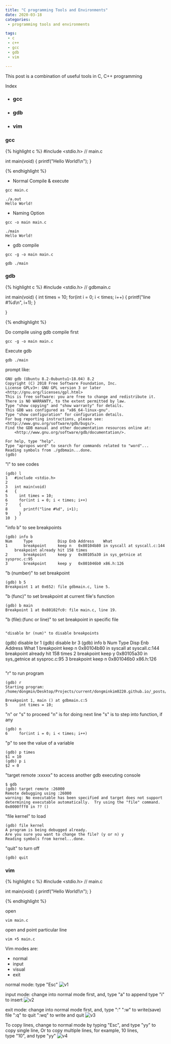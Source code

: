 ```yaml
---
title: "C programming Tools and Environments"
date: 2020-03-18
categories:
 - programming tools and environments 

tags:
 - c
 - c++
 - gcc
 - gdb
 - vim

---
```



This post is a combination of useful tools in C, C++ programming

Index
- ### gcc
- ### gdb
- ### vim


### gcc

{% highlight c %}
#include <stdio.h>
// main.c

int main(void)
{
	printf("Hello World!\n");
}

{% endhighlight %}

- Normal Compile & execute 
```
gcc main.c 
```
```
./a.out
Hello World!
```

- Naming Option
```
gcc -o main main.c
```
```
./main
Hello World!
```

- gdb compile
```
gcc -g -o main main.c
```
```
gdb ./main
```

### gdb

{% highlight c %}
#include <stdio.h>
// gdbmain.c

int main(void)
{
	int times = 10;
	for(int i = 0; i < times; i++)
	{
		printf("line #%d\n", i+1);
	} 
	
}

{% endhighlight %}


Do compile using gdb compile first
```
gcc -g -o main main.c
```

Execute gdb
```
gdb ./main
```

prompt like:
```
GNU gdb (Ubuntu 8.2-0ubuntu1~18.04) 8.2
Copyright (C) 2018 Free Software Foundation, Inc.
License GPLv3+: GNU GPL version 3 or later <http://gnu.org/licenses/gpl.html>
This is free software: you are free to change and redistribute it.
There is NO WARRANTY, to the extent permitted by law.
Type "show copying" and "show warranty" for details.
This GDB was configured as "x86_64-linux-gnu".
Type "show configuration" for configuration details.
For bug reporting instructions, please see:
<http://www.gnu.org/software/gdb/bugs/>.
Find the GDB manual and other documentation resources online at:
    <http://www.gnu.org/software/gdb/documentation/>.

For help, type "help".
Type "apropos word" to search for commands related to "word"...
Reading symbols from ./gdbmain...done.
(gdb)
```

"l" to see codes
```
(gdb) l
1	#include <stdio.h>
2	
3	int main(void)
4	{
5	  int times = 10;
6	  for(int i = 0; i < times; i++)
7	  {
8	    printf("line #%d", i+1);
9	  }
10	}

```

"info b" to see breakpoints
```
(gdb) info b
Num     Type           Disp Enb Address    What
1       breakpoint     keep n   0x80104b80 in syscall at syscall.c:144
	breakpoint already hit 158 times
2       breakpoint     keep y   0x80105a30 in sys_getnice at sysproc.c:95
3       breakpoint     keep y   0x801046b0 x86.h:126
```

"b (number)" to set breakpoint
```
(gdb) b 5
Breakpoint 1 at 0x652: file gdbmain.c, line 5.
```

"b (func)" to set breakpoint at current file's function
```
(gdb) b main
Breakpoint 1 at 0x80102fc0: file main.c, line 19.
```

"b (file):(func or line)" to set breakpoint in specific file
```

"disable br (num)" to disable breakpoints
```
(gdb) disable br 1
(gdb) disable br 3
(gdb) info b
Num     Type           Disp Enb Address    What
1       breakpoint     keep n   0x80104b80 in syscall at syscall.c:144
	breakpoint already hit 158 times
2       breakpoint     keep y   0x80105a30 in sys_getnice at sysproc.c:95
3       breakpoint     keep n   0x801046b0 x86.h:126
```

```

"r" to run program
```
(gdb) r
Starting program: /home/dongmin/Desktop/Projects/current/dongminkim0220.github.io/_posts/2020/03/18/gdbmain 

Breakpoint 1, main () at gdbmain.c:5
5	  int times = 10;
```

"n" or "s" to proceed
"n" is for doing next line
"s" is to step into function, if any
```
(gdb) n
6	  for(int i = 0; i < times; i++)
```

"p" to see the value of a variable
```
(gdb) p times
$1 = 10
(gdb) p i
$2 = 0
```

"target remote :xxxxx" to access another gdb executing console
```
$ gdb
(gdb) target remote :26000
Remote debugging using :26000
warning: No executable has been specified and target does not support
determining executable automatically.  Try using the "file" command.
0x0000fff0 in ?? ()
```

"file kernel" to load
```
(gdb) file kernel
A program is being debugged already.
Are you sure you want to change the file? (y or n) y
Reading symbols from kernel...done.
```


"quit" to turn off
```
(gdb) quit
```


### vim

{% highlight c %}
#include <stdio.h>
// main.c

int main(void)
{
	printf("Hello World!\n");
}

{% endhighlight %}

open
```
vim main.c
```

open and point particular line
```
vim +5 main.c
```

Vim modes are:
- normal
- input
- visual
- exit

normal mode: type "Esc"
![v1](/assets/images/post-2020-03-18-v1.png)

input mode: change into normal mode first, and,
type "a" to append
type "i" to insert
![v2](/assets/images/post-2020-03-18-v2.png)

exit mode: change into normal mode first, and, type ":"
":w" to write(save) file
":q" to quit
":wq" to write and quit
![v3](/assets/images/post-2020-03-18-v3.png)

To copy lines, 
change to normal mode by typing "Esc",
and type "yy" to copy single line,
Or to copy multiple lines, for example, 10 lines,  
type "10", and type "yy"
![v4](/assets/images/post-2020-03-18-v4.png)

